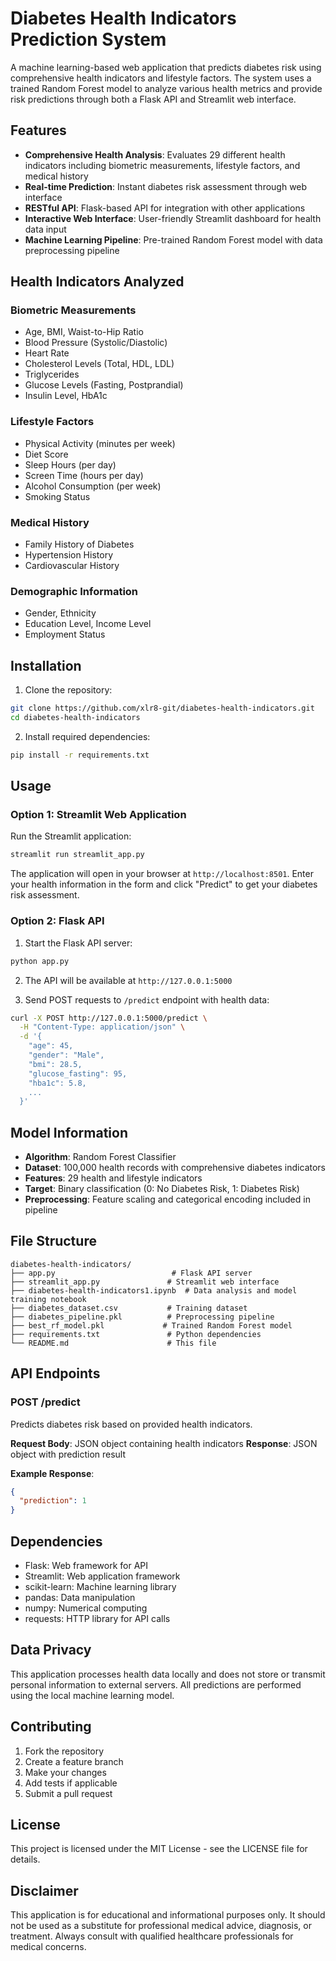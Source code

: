 # Diabetes Health Indicators Prediction System

A machine learning-based web application that predicts diabetes risk using comprehensive health indicators and lifestyle factors. The system uses a trained Random Forest model to analyze various health metrics and provide risk predictions through both a Flask API and Streamlit web interface.

## Features

- **Comprehensive Health Analysis**: Evaluates 29 different health indicators including biometric measurements, lifestyle factors, and medical history
- **Real-time Prediction**: Instant diabetes risk assessment through web interface
- **RESTful API**: Flask-based API for integration with other applications
- **Interactive Web Interface**: User-friendly Streamlit dashboard for health data input
- **Machine Learning Pipeline**: Pre-trained Random Forest model with data preprocessing pipeline

## Health Indicators Analyzed

### Biometric Measurements
- Age, BMI, Waist-to-Hip Ratio
- Blood Pressure (Systolic/Diastolic)
- Heart Rate
- Cholesterol Levels (Total, HDL, LDL)
- Triglycerides
- Glucose Levels (Fasting, Postprandial)
- Insulin Level, HbA1c

### Lifestyle Factors
- Physical Activity (minutes per week)
- Diet Score
- Sleep Hours (per day)
- Screen Time (hours per day)
- Alcohol Consumption (per week)
- Smoking Status

### Medical History
- Family History of Diabetes
- Hypertension History
- Cardiovascular History

### Demographic Information
- Gender, Ethnicity
- Education Level, Income Level
- Employment Status

## Installation

1. Clone the repository:
```bash
git clone https://github.com/xlr8-git/diabetes-health-indicators.git
cd diabetes-health-indicators
```

2. Install required dependencies:
```bash
pip install -r requirements.txt
```

## Usage

### Option 1: Streamlit Web Application

Run the Streamlit application:
```bash
streamlit run streamlit_app.py
```

The application will open in your browser at `http://localhost:8501`. Enter your health information in the form and click "Predict" to get your diabetes risk assessment.

### Option 2: Flask API

1. Start the Flask API server:
```bash
python app.py
```

2. The API will be available at `http://127.0.0.1:5000`

3. Send POST requests to `/predict` endpoint with health data:
```bash
curl -X POST http://127.0.0.1:5000/predict \
  -H "Content-Type: application/json" \
  -d '{
    "age": 45,
    "gender": "Male",
    "bmi": 28.5,
    "glucose_fasting": 95,
    "hba1c": 5.8,
    ...
  }'
```

## Model Information

- **Algorithm**: Random Forest Classifier
- **Dataset**: 100,000 health records with comprehensive diabetes indicators
- **Features**: 29 health and lifestyle indicators
- **Target**: Binary classification (0: No Diabetes Risk, 1: Diabetes Risk)
- **Preprocessing**: Feature scaling and categorical encoding included in pipeline

## File Structure

```
diabetes-health-indicators/
├── app.py                          # Flask API server
├── streamlit_app.py               # Streamlit web interface
├── diabetes-health-indicators1.ipynb  # Data analysis and model training notebook
├── diabetes_dataset.csv           # Training dataset
├── diabetes_pipeline.pkl          # Preprocessing pipeline
├── best_rf_model.pkl             # Trained Random Forest model
├── requirements.txt               # Python dependencies
└── README.md                      # This file
```

## API Endpoints

### POST /predict

Predicts diabetes risk based on provided health indicators.

**Request Body**: JSON object containing health indicators
**Response**: JSON object with prediction result

**Example Response**:
```json
{
  "prediction": 1
}
```

## Dependencies

- Flask: Web framework for API
- Streamlit: Web application framework
- scikit-learn: Machine learning library
- pandas: Data manipulation
- numpy: Numerical computing
- requests: HTTP library for API calls

## Data Privacy

This application processes health data locally and does not store or transmit personal information to external servers. All predictions are performed using the local machine learning model.

## Contributing

1. Fork the repository
2. Create a feature branch
3. Make your changes
4. Add tests if applicable
5. Submit a pull request

## License

This project is licensed under the MIT License - see the LICENSE file for details.

## Disclaimer

This application is for educational and informational purposes only. It should not be used as a substitute for professional medical advice, diagnosis, or treatment. Always consult with qualified healthcare professionals for medical concerns.

